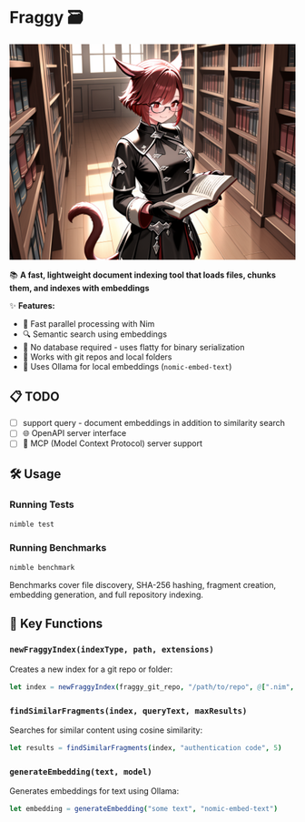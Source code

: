 # Fraggy 🗃️

![why wouldn't you want a miqo'te reading all your documents and indexing everything](static/ComfyUI_00126_.png)

📚 **A fast, lightweight document indexing tool that loads files, chunks them, and indexes with embeddings**

✨ **Features:**
- 🚀 Fast parallel processing with Nim
- 🔍 Semantic search using embeddings  
- 💾 No database required - uses flatty for binary serialization
- 📁 Works with git repos and local folders
- 🧠 Uses Ollama for local embeddings (`nomic-embed-text`)


## 📋 TODO

- [ ] support query - document embeddings in addition to similarity search
- [ ] 🌐 OpenAPI server interface
- [ ] 🔌 MCP (Model Context Protocol) server support

## 🛠️ Usage

### Running Tests
```bash
nimble test
```

### Running Benchmarks
```bash
nimble benchmark
```

Benchmarks cover file discovery, SHA-256 hashing, fragment creation, embedding generation, and full repository indexing.

## 📖 Key Functions

### `newFraggyIndex(indexType, path, extensions)`
Creates a new index for a git repo or folder:
```nim
let index = newFraggyIndex(fraggy_git_repo, "/path/to/repo", @[".nim", ".md"])
```

### `findSimilarFragments(index, queryText, maxResults)`
Searches for similar content using cosine similarity:
```nim
let results = findSimilarFragments(index, "authentication code", 5)
```

### `generateEmbedding(text, model)`
Generates embeddings for text using Ollama:
```nim
let embedding = generateEmbedding("some text", "nomic-embed-text")
```